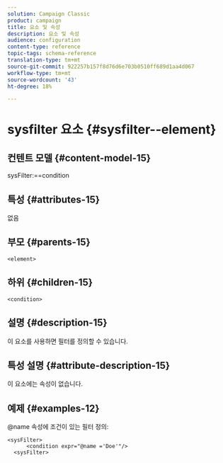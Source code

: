 ```yaml
---
solution: Campaign Classic
product: campaign
title: 요소 및 속성
description: 요소 및 속성
audience: configuration
content-type: reference
topic-tags: schema-reference
translation-type: tm+mt
source-git-commit: 922257b157f8d76d6e703b0510ff689d1aa4d067
workflow-type: tm+mt
source-wordcount: '43'
ht-degree: 18%

---
```



# sysfilter 요소 {#sysfilter--element}

## 컨텐트 모델 {#content-model-15}

sysFilter:==condition

## 특성 {#attributes-15}

없음

## 부모 {#parents-15}

`<element>`

## 하위 {#children-15}

`<condition>`

## 설명 {#description-15}

이 요소를 사용하면 필터를 정의할 수 있습니다.

## 특성 설명 {#attribute-description-15}

이 요소에는 속성이 없습니다.

## 예제 {#examples-12}

@name 속성에 조건이 있는 필터 정의:

```
<sysFilter>
      <condition expr="@name ='Doe'"/>
  <sysFilter>
```
